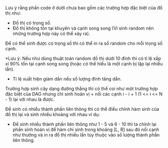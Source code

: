 Lưu ý rằng phần code ở dưới chưa bao gồm các trường hợp đặc biệt của đồ thị như:
- Đồ thị có trọng số.
- Đồ thị không tồn tại khuyên và cạnh song song (Vì sinh random nên những trường hợp này có thể xảy ra).

Để có thể sinh được có trọng số thì có thể in ra số random cho mỗi trọng số cạnh.

*Lưu ý: Nếu như dùng thuật toán random đồ thị dưới 10 đỉnh thì có tỉ lệ xấp xỉ 90% tồn tại cạnh song song (hoặc có thể hiểu là một cạnh bị lặp lại nhiều lần).
- Tỉ lệ xuất hiện giảm dần nếu số lượng đỉnh tăng dần.

Trường hợp sinh cây dạng đường thẳng thì có thể coi như một trường hợp đặc biệt của DAG nhưng chỉ sinh hoán vị + nối các cạnh i - i + 1 (1 <= i <= N - 1) lại với nhau là được.

Để sinh có nhiều thành phần liên thông thì có thể điều chỉnh hàm sinh của đồ thị lại và sinh nhiều khoảng với nhau ví dụ:
- Để sinh nhiều thành phần liên thông như 1 - 5 và 6 - 10 thì ta chỉnh lại phần sinh hoán vị để hàm chỉ sinh trong khoảng [L, R]  sau đó nối cạnh như thường và in ra đồ thị nhiều lần tùy thuộc vào số lượng thành phần liên thông.
